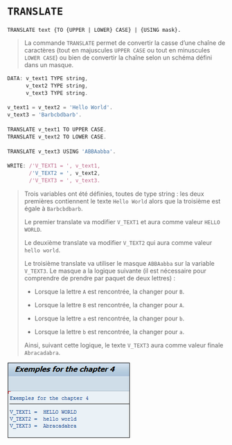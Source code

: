 # **`TRANSLATE`**

```JS
TRANSLATE text {TO {UPPER | LOWER} CASE} | {USING mask}.
```

> La commande `TRANSLATE` permet de convertir la casse d’une chaîne de caractères (tout en majuscules `UPPER CASE` ou tout en minuscules `LOWER CASE`) ou bien de convertir la chaîne selon un schéma défini dans un masque.

```js
DATA: v_text1 TYPE string,
      v_text2 TYPE string,
      v_text3 TYPE string.

v_text1 = v_text2 = 'Hello World'.
v_text3 = 'Barbcbdbarb'.

TRANSLATE v_text1 TO UPPER CASE.
TRANSLATE v_text2 TO LOWER CASE.

TRANSLATE v_text3 USING 'ABBAabba'.

WRITE: /'V_TEXT1 = ', v_text1,
       /'V_TEXT2 = ', v_text2,
       /'V_TEXT3 = ', v_text3.
```

> Trois variables ont été définies, toutes de type string : les deux premières contiennent le texte `Hello World` alors que la troisième est égale à `Barbcbdbarb`.
>
> Le premier translate va modifier `V_TEXT1` et aura comme valeur `HELLO WORLD`.
>
> Le deuxième translate va modifier `V_TEXT2` qui aura comme valeur `hello world`.
>
> Le troisième translate va utiliser le masque `ABBAabba` sur la variable `V_TEXT3`. Le masque a la logique suivante (il est nécessaire pour comprendre de prendre par paquet de deux lettres) :
>
> - Lorsque la lettre `A` est rencontrée, la changer pour `B`.
>
> - Lorsque la lettre `B` est rencontrée, la changer pour `A`.
>
> - Lorsque la lettre `a` est rencontrée, la changer pour `b`.
>
> - Lorsque la lettre `b` est rencontrée, la changer pour `a`.
>
> Ainsi, suivant cette logique, le texte `V_TEXT3` aura comme valeur finale `Abracadabra`.

![](../00_Ressources/01_09.png)
